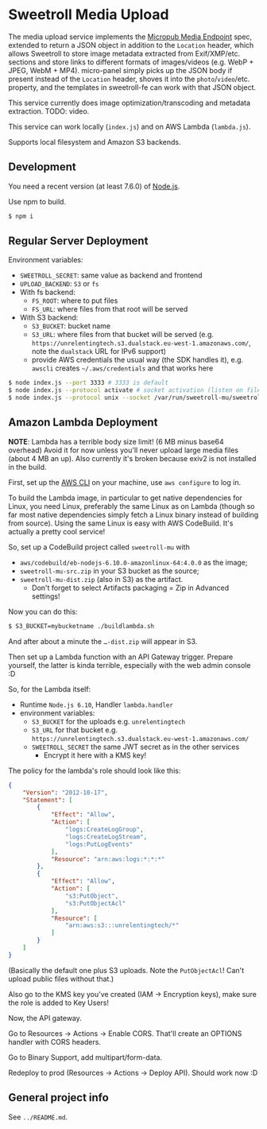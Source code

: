 # Sweetroll Media Upload

The media upload service implements the [Micropub Media Endpoint](https://www.w3.org/TR/micropub/#media-endpoint) spec, extended to return a JSON object in addition to the `Location` header, which allows Sweetroll to store image metadata extracted from Exif/XMP/etc. sections and store links to different formats of images/videos (e.g. WebP + JPEG, WebM + MP4).
micro-panel simply picks up the JSON body if present instead of the `Location` header, shoves it into the `photo`/`video`/etc. property, and the templates in sweetroll-fe can work with that JSON object.

This service currently does image optimization/transcoding and metadata extraction.
TODO: video.

This service can work locally (`index.js`) and on AWS Lambda (`lambda.js`).

Supports local filesystem and Amazon S3 backends.

## Development

You need a recent version (at least 7.6.0) of [Node.js].

Use npm to build.

```bash
$ npm i
```

[Node.js]: https://nodejs.org/en/

## Regular Server Deployment

Environment variables:

- `SWEETROLL_SECRET`: same value as backend and frontend
- `UPLOAD_BACKEND`: `S3` or `fs`
- With fs backend:
	- `FS_ROOT`: where to put files
	- `FS_URL`: where files from that root will be served
- With S3 backend:
	- `S3_BUCKET`: bucket name
	- `S3_URL`: where files from that bucket will be served (e.g. `https://unrelentingtech.s3.dualstack.eu-west-1.amazonaws.com/`, note the `dualstack` URL for IPv6 support)
	- provide AWS credentials the usual way (the SDK handles it), e.g. `awscli` creates `~/.aws/credentials` and that works here

```bash
$ node index.js --port 3333 # 3333 is default
$ node index.js --protocol activate # socket activation (listen on file descriptor 3)
$ node index.js --protocol unix --socket /var/run/sweetroll-mu/sweetroll-mu.sock # unix domain socket
```

## Amazon Lambda Deployment

**NOTE**: Lambda has a terrible body size limit! (6 MB minus base64 overhead) Avoid it for now unless you'll never upload large media files (about 4 MB an up).
Also currently it's broken because exiv2 is not installed in the build.

First, set up the [AWS CLI](https://aws.amazon.com/cli/) on your machine, use `aws configure` to log in.

To build the Lambda image, in particular to get native dependencies for Linux, you need Linux, preferably the same Linux as on Lambda (though so far most native dependencies simply fetch a Linux binary instead of building from source).
Using the same Linux is easy with AWS CodeBuild.
It's actually a pretty cool service!

So, set up a CodeBuild project called `sweetroll-mu` with

- `aws/codebuild/eb-nodejs-6.10.0-amazonlinux-64:4.0.0` as the image;
- `sweetroll-mu-src.zip` in your S3 bucket as the source;
- `sweetroll-mu-dist.zip` (also in S3) as the artifact.
  - Don't forget to select Artifacts packaging = Zip in Advanced settings!

Now you can do this:

```bash
$ S3_BUCKET=mybucketname ./buildlambda.sh
```

And after about a minute the `…-dist.zip` will appear in S3.

Then set up a Lambda function with an API Gateway trigger.
Prepare yourself, the latter is kinda terrible, especially with the web admin console :D

So, for the Lambda itself:

- Runtime `Node.js 6.10`, Handler `lambda.handler`
- environment variables:
  - `S3_BUCKET` for the uploads e.g. `unrelentingtech`
  - `S3_URL` for that bucket e.g. `https://unrelentingtech.s3.dualstack.eu-west-1.amazonaws.com/`
  - `SWEETROLL_SECRET` the same JWT secret as in the other services
    - Encrypt it here with a KMS key!

The policy for the lambda's role should look like this:

```json
{
    "Version": "2012-10-17",
    "Statement": [
        {
            "Effect": "Allow",
            "Action": [
                "logs:CreateLogGroup",
                "logs:CreateLogStream",
                "logs:PutLogEvents"
            ],
            "Resource": "arn:aws:logs:*:*:*"
        },
        {
            "Effect": "Allow",
            "Action": [
                "s3:PutObject",
                "s3:PutObjectAcl"
            ],
            "Resource": [
                "arn:aws:s3:::unrelentingtech/*"
            ]
        }
    ]
}
```

(Basically the default one plus S3 uploads. Note the `PutObjectAcl`! Can't upload public files without that.)

Also go to the KMS key you've created (IAM → Encryption keys), make sure the role is added to Key Users!

Now, the API gateway.

Go to Resources → Actions → Enable CORS.
That'll create an OPTIONS handler with CORS headers.

Go to Binary Support, add multipart/form-data.

Redeploy to prod (Resources → Actions → Deploy API).
Should work now :D

## General project info

See `../README.md`.
